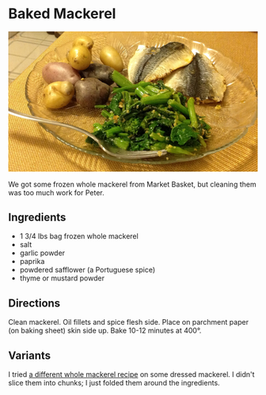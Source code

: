 # Baked Mackerel

![baked mackerel](../images/baked_mackerel.jpg)

We got some frozen whole mackerel from Market Basket, but cleaning them was too much work for Peter.

## Ingredients

* 1 3/4 lbs bag frozen whole mackerel
* salt
* garlic powder
* paprika
* powdered safflower (a Portuguese spice)
* thyme or mustard powder

## Directions

Clean mackerel. Oil fillets and spice flesh side. Place on parchment paper (on baking sheet) skin side up. Bake 10-12 minutes at 400°.

## Variants

I tried [a different whole mackerel recipe](http://www.themediterraneandish.com/oven-roasted-spanish-mackerel/) on some dressed mackerel.  I didn't slice them into chunks; I just folded them around the ingredients.
